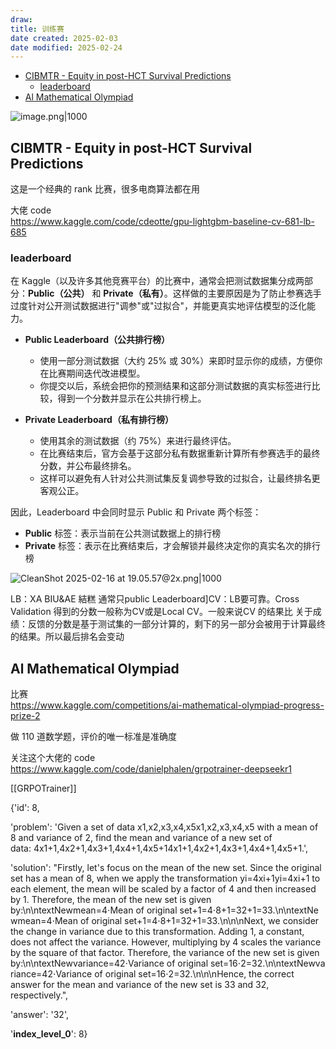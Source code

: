 ```yaml
---
draw:
title: 训练赛
date created: 2025-02-03
date modified: 2025-02-24
---
```

- [CIBMTR - Equity in post-HCT Survival Predictions](#CIBMTR%20-%20Equity%20in%20post-HCT%20Survival%20Predictions)
	- [leaderboard](#leaderboard)
- [Al Mathematical Olympiad](#Al%20Mathematical%20Olympiad)

![image.png|1000](https://imagehosting4picgo.oss-cn-beijing.aliyuncs.com/imagehosting/fix-dir%2Fpicgo%2Fpicgo-clipboard-images%2F2025%2F02%2F03%2F00-26-31-d0edb57070afa6c36d885e41068db74f-202502030026766-97f7f0.png)

## CIBMTR - Equity in post-HCT Survival Predictions

这是一个经典的 rank 比赛，很多电商算法都在用

大佬 code  
https://www.kaggle.com/code/cdeotte/gpu-lightgbm-baseline-cv-681-lb-685

### leaderboard

在 Kaggle（以及许多其他竞赛平台）的比赛中，通常会把测试数据集分成两部分：**Public（公共）** 和 **Private（私有）**。这样做的主要原因是为了防止参赛选手过度针对公开测试数据进行"调参"或"过拟合"，并能更真实地评估模型的泛化能力。

- **Public Leaderboard（公共排行榜）**
    
    - 使用一部分测试数据（大约 25% 或 30%）来即时显示你的成绩，方便你在比赛期间迭代改进模型。
    - 你提交以后，系统会把你的预测结果和这部分测试数据的真实标签进行比较，得到一个分数并显示在公共排行榜上。
- **Private Leaderboard（私有排行榜）**
    
    - 使用其余的测试数据（约 75%）来进行最终评估。
    - 在比赛结束后，官方会基于这部分私有数据重新计算所有参赛选手的最终分数，并公布最终排名。
    - 这样可以避免有人针对公共测试集反复调参导致的过拟合，让最终排名更客观公正。

因此，Leaderboard 中会同时显示 Public 和 Private 两个标签：

- **Public** 标签：表示当前在公共测试数据上的排行榜
- **Private** 标签：表示在比赛结束后，才会解锁并最终决定你的真实名次的排行榜

![CleanShot 2025-02-16 at 19.05.57@2x.png|1000](https://imagehosting4picgo.oss-cn-beijing.aliyuncs.com/imagehosting/fix-dir%2Fmedia%2Fmedia_iCWF0DXl1k%2F2025%2F02%2F16%2F19-06-02-c8790f2e16ace58b88658469ebfcfc01-CleanShot%202025-02-16%20at%2019.05.57-2x-c410e9.png)

LB：XA BIU&AE 結糕 通常只public Leaderboard]CV：LB要可靠。Cross Validation 得到的分数一般称为CV或是Local CV。一般来说CV 的结果比 关于成绩：反馈的分数是基于测试集的一部分计算的，剩下的另一部分会被用于计算最终的结果。所以最后排名会变动

## Al Mathematical Olympiad

比赛  
https://www.kaggle.com/competitions/ai-mathematical-olympiad-progress-prize-2

做 110 道数学题，评价的唯一标准是准确度

关注这个大佬的 code  
https://www.kaggle.com/code/danielphalen/grpotrainer-deepseekr1

[[GRPOTrainer]]

{'id': 8,

'problem': 'Given a set of data x1,x2,x3,x4,x5x1​,x2​,x3​,x4​,x5​ with a mean of 8 and variance of 2, find the mean and variance of a new set of data: 4x1+1,4x2+1,4x3+1,4x4+1,4x5+14x1​+1,4x2​+1,4x3​+1,4x4​+1,4x5​+1.',

'solution': "Firstly, let's focus on the mean of the new set. Since the original set has a mean of 8, when we apply the transformation yi=4xi+1yi​=4xi​+1 to each element, the mean will be scaled by a factor of 4 and then increased by 1. Therefore, the mean of the new set is given by:\n\ntextNewmean=4⋅Mean of original set+1=4⋅8+1=32+1=33.\n\ntextNewmean=4⋅Mean of original set+1=4⋅8+1=32+1=33​.\n\n\nNext, we consider the change in variance due to this transformation. Adding 1, a constant, does not affect the variance. However, multiplying by 4 scales the variance by the square of that factor. Therefore, the variance of the new set is given by:\n\ntextNewvariance=42⋅Variance of original set=16⋅2=32.\n\ntextNewvariance=42⋅Variance of original set=16⋅2=32​.\n\n\nHence, the correct answer for the mean and variance of the new set is 33 and 32, respectively.",

'answer': '32',

'**index_level_0**': 8}
